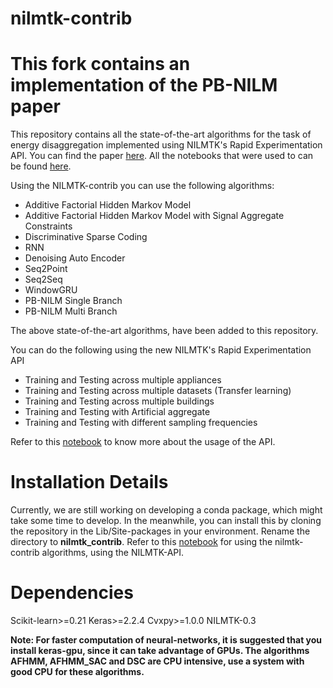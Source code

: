
# nilmtk-contrib

# This fork contains an implementation of the PB-NILM paper

This repository contains all the state-of-the-art algorithms for the task of energy disaggregation implemented using NILMTK's Rapid Experimentation API. You can find the paper [here](https://nipunbatra.github.io/papers/batra_buildsys_19.pdf). All the notebooks that were used to can be found [here](https://github.com/nilmtk/buildsys2019-paper-notebooks).



Using the NILMTK-contrib you can use the following algorithms:
 - Additive Factorial Hidden Markov Model
 - Additive Factorial Hidden Markov Model with Signal Aggregate Constraints
 - Discriminative Sparse Coding
 - RNN
 - Denoising Auto Encoder
 - Seq2Point
 - Seq2Seq
 - WindowGRU
 - PB-NILM Single Branch
 - PB-NILM Multi Branch

The above state-of-the-art algorithms, have been added to this repository. 

You can do the following using the new NILMTK's Rapid Experimentation API
 - Training and Testing across multiple appliances
 - Training and Testing across multiple datasets (Transfer learning)
 - Training and Testing across multiple buildings
 - Training and Testing with Artificial aggregate
 - Training and Testing with different sampling frequencies
 
Refer to this [notebook](https://github.com/nilmtk/nilmtk-contrib/blob/master/sample_notebooks/NILMTK%20API%20Tutorial.ipynb) to know more about the usage of the API.

# Installation Details

Currently, we are still working on developing a conda package, which might take some time to develop. In the meanwhile, you can install this by cloning the repository in the Lib/Site-packages  in your environment.  Rename the directory to **nilmtk_contrib**. Refer to this [notebook](https://github.com/nilmtk/nilmtk-contrib/tree/master/sample_notebooks) for using the nilmtk-contrib algorithms, using the NILMTK-API.

# Dependencies

Scikit-learn>=0.21
Keras>=2.2.4 
Cvxpy>=1.0.0
NILMTK-0.3


**Note: For faster computation of neural-networks, it is suggested that you install keras-gpu, since it can take advantage of GPUs. The algorithms AFHMM, AFHMM_SAC and DSC are CPU intensive, use a system with good CPU for these algorithms.**

